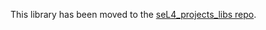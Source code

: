 <!--
     Copyright 2018, Data61, CSIRO (ABN 41 687 119 230)

     SPDX-License-Identifier: CC-BY-SA-4.0
-->

This library has been moved to the [seL4_projects_libs repo](https://github.com/SEL4PROJ/seL4_projects_libs.git).
